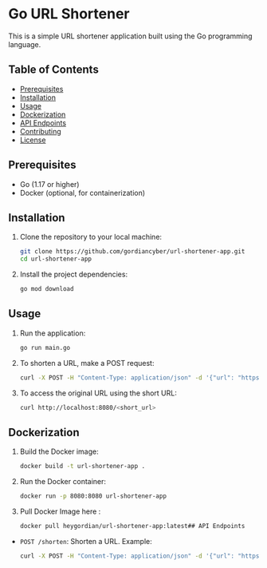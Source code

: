 # Go URL Shortener

This is a simple URL shortener application built using the Go programming language.

## Table of Contents

- [Prerequisites](#prerequisites)
- [Installation](#installation)
- [Usage](#usage)
- [Dockerization](#dockerization)
- [API Endpoints](#api-endpoints)
- [Contributing](#contributing)
- [License](#license)

## Prerequisites

- Go (1.17 or higher)
- Docker (optional, for containerization)

## Installation

1. Clone the repository to your local machine:

    ```bash
    git clone https://github.com/gordiancyber/url-shortener-app.git
    cd url-shortener-app
    ```

2. Install the project dependencies:

    ```bash
    go mod download
    ```

## Usage

1. Run the application:

    ```bash
    go run main.go
    ```

2. To shorten a URL, make a POST request:

    ```bash
    curl -X POST -H "Content-Type: application/json" -d '{"url": "https://www.example.com"}' http://localhost:8080/shorten
    ```

3. To access the original URL using the short URL:

    ```bash
    curl http://localhost:8080/<short_url>
    ```

## Dockerization

1. Build the Docker image:

    ```bash
    docker build -t url-shortener-app .
    ```

2. Run the Docker container:

    ```bash
    docker run -p 8080:8080 url-shortener-app
    ```
3. Pull Docker Image here :
   ```bash
   docker pull heygordian/url-shortener-app:latest## API Endpoints
   ```

- `POST /shorten`: Shorten a URL.
  Example: 
  ```bash
  curl -X POST -H "Content-Type: application/json" -d '{"url": "https://www.example.com"}' http://localhost:8080/shorten

